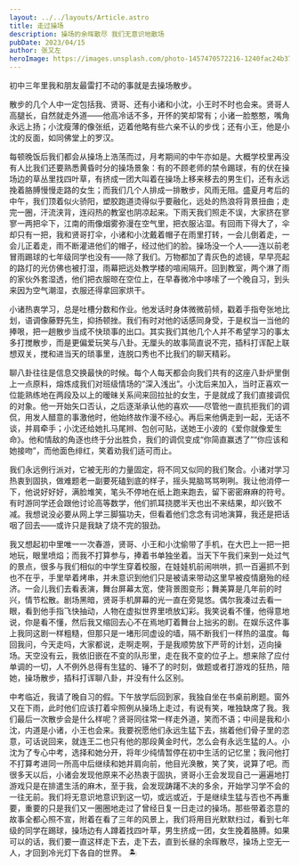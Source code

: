 ```yaml
---
layout: ../../layouts/Article.astro
title: 走过操场
description: 操场的余晖散尽 我们无意识地散场
pubDate: 2023/04/15
author: 张又左
heroImage: https://images.unsplash.com/photo-1457470572216-1240fac24b37?auto=format&fit=crop&w=1740&q=80
---
```


初中三年里我和朋友最雷打不动的事就是去操场散步。

散步的几个人中一定包括我、贤哥、还有小诸和小沈，小王时不时也会来。贤哥人高腿长，自然就走外道——他高冷话不多，开怀的笑却常有；小诸一脸憨憨，嘴角永远上扬；小沈瘦薄的像张纸，迈着他略有些六亲不认的步伐；还有小王，他是小沈的反面，如同佛堂上的罗汉。

每顿晚饭后我们都会从操场上浩荡而过，月考期间的中午亦如是。大概学校里再没有人比我们还要熟悉黄昏时分的操场景象：有的不顾老师的禁令踢球，有的伏在操场边的草丛里找四叶草，有挤成一团大叫着在操场上移来移去的男生们，还有永远挽着胳膊慢慢走路的女生；而我们几个人排成一排散步，风雨无阻。盛夏月考后的中午，我们顶着似火骄阳，塑胶跑道烫得似乎要融化，远处的热浪将背景扭曲；走完一圈，汗流浃背，连闷热的教室也阴凉起来。下雨天我们照走不误，大家挤在寥寥一两把伞下，江南的雨像烟雾弥漫在空气里，把衣服沾湿。有回雨下得大了，伞却只有一把，我和贤哥打伞，小诸和小沈戴着帽子在雨里打转，一会儿倒着走，一会儿正着走，雨不断灌进他们的帽子，经过他们的脸。操场没一个人——连以前老冒雨踢球的七年级同学也没有——除了我们。万物都加了青灰色的滤镜，早早亮起的路灯的光仿佛也被打湿，雨幕把远处教学楼的喧闹隔开。回到教室，两个淋了雨的家伙外套湿透，他们把衣服晾在空位上，在早春微冷中哆嗦了一个晚自习，到头来因为空气潮湿，衣服还得拿回家烘干。

小诸热衷学习，总是吐槽分数和作业。他发话时身体微微前倾，戳着手指夸张地比划，语调像藤野先生，抑扬顿挫。我们有时对他的话感同身受，于是权当一当他的捧哏，把一趟散步当成不快琐事的出口。其实我们其他几个人并不希望学习的事太多打搅散步，而是更偏爱玩笑与八卦。无厘头的故事简直说不完，插科打诨配上联想双关，搅和进当天的琐事里，连脱口秀也不比我们的聊天精彩。

聊八卦往往是信息交换最快的时候。每个人每天都会向我们共有的这座八卦炉里倒上一点原料，熔炼成我们对班级情场的“深入浅出”。小沈后来加入，当时正喜欢一位能熟练地在两段及以上的暧昧关系间来回拉扯的女生，于是就成了我们直接调侃的对象。他一开始矢口否认，之后逐渐承认他的喜欢——尽管他一直抗拒我们的调侃，用发人醋意的事激他时，他始终故作漫不经心。再后来他俩走到一起，无话不谈，并肩牵手；小沈还给她扎马尾辫、包创可贴，送她王小波的《爱你就像爱生命》。他和情敌的角逐也终于分出胜负，我们的调侃变成“你简直赢透了”“你应该和她接吻”，而他面色绯红，笑着劝我们适可而止。

我们永远例行派对，它被无形的力量固定，将不同又似同的我们聚合。小诸对学习热衷到固执，做难题老一副要死磕到底的样子，摇头晃脑骂骂咧咧。我让他消停一下，他说好好好，满脸堆笑，笔头不停地在纸上跑来跑去，留下密密麻麻的符号。有时游同学还会跟他讨论高等数学，他们抓耳挠腮半天也出不来结果，却兴致不减。我想说没必要从网上学三脚猫功夫，但看着他们念念有词地演算，我还是把话咽了回去——或许只是我缺了烧不完的狠劲。

我又想起初中里唯一一次春游，贤哥、小王和小沈偷带了手机，在大巴上一把一把地玩，眼里喷焰；而我不打算参与，捧着书单独坐着。当天下午我们来到一处过气的景点，很多与我们相似的中学生穿着校服，在娃娃机前闹哄哄，抓一百遍抓不到也不在乎，手里举着烤串，并未意识到他们只是被请来带动这里早被疫情磨殆的经济。一会儿我们去看表演，舞台屏幕太宽，使背景图变形；舞美算是几年前的时兴，情节松散。剧场黑暗，贤哥手机屏幕的光一直在旁晃悠。偶尔我凑过去看一眼，看到他手指飞快抽动，人物在虚拟世界里喷放幻彩。我笑说看不懂，他得意地说，你是看不懂，然后我又缩回去心不在焉地盯着舞台上拙劣的剧。在娱乐这件事上我同这剧一样粗糙，但那只是一堵形同虚设的墙，隔不断我们一样热的温度。每回我问，今天走吗，大家都说，走啊走啊，于是我顺势放下严苛的计划，迈向操场。天空没有云，我依旧嵌在不变的队形里，走在我不变的位子上。想来除了应付单调的一切，人不例外总得有生猛的、锤不了的时刻，做题或者打游戏的狂热，陪她，操场散步，插科打诨聊八卦，并没有什么区别。

中考临近，我请了晚自习的假。下午放学后回到家，我独自坐在书桌前刷题。窗外又在下雨，此时他们应该打着伞照例从操场上走过，有说有笑，唯独缺席了我。我们最后一次散步会是什么样呢？贤哥同往常一样走外道，笑而不语；中间是我和小沈，内道是小诸，小王也会来。我要祝愿他们永远生猛下去，揣着他们骨子里的恣意，可话说回来，就连王二也只有他的那段黄金时代，怎么会有永远生猛的人。小沈为了专心中考，选择和她分开，将年少纯情暂停在初中生活的记忆里；我问他打不打算考进同一所高中后继续和她并肩向前，他目光涣散，笑了笑，说算了吧。而很多天以后，小诸会发现他原来不必热衷于固执，贤哥小王会发现自己一遍遍地打游戏只是在排遣生活的麻木，至于我，会发现踌躇不决的多余，开始学习学不会的一往无前。我们将无意识地意识到这一切，或远或近，于是继续生猛与否也不再重要，重要的只是我们又一圈圈地走过了曾经日复一日走过的操场。那些带着恣意的故事全都心照不宣，附着在看了三年的风景上，我们将用目光默默扫过，看到七年级的同学在踢球，操场边有人蹲着找四叶草，男生挤成一团，女生挽着胳膊。如果可以的话，我们要一直这样走下去，走下去，直到长昼的余晖散尽，操场上空无一人，才回到冷光灯下各自的世界。 🏝️

